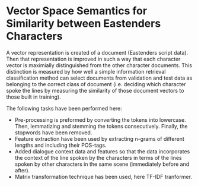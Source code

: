# Vector Space Semantics for Similarity between Eastenders Characters

A vector representation is created of a document (Eastenders script data). Then that representation is improved in such a way that each character vector is maximially distinguished from the other character documents. This distinction is measured by how well a simple information retrieval classification method can select documents from validation and test data as belonging to the correct class of document (i.e. deciding which character spoke the lines by measuring the similarity of those document vectors to those built in training).

The following tasks have been performed here:
* Pre-processing is preformed by converting the tokens into lowercase. Then, lemmatizing and stemming the tokens consecutively. Finally, the stopwords have been removed.
* Feature extraction have been used by extracting n-grams of different lengths and including their POS-tags.
* Added dialogue context data and features so that the data incorporates the context of the line spoken by the characters in terms of the lines spoken by other characters in the same scene (immediately before and after).
* Matrix transformation technique has been used, here TF-IDF tranformer.